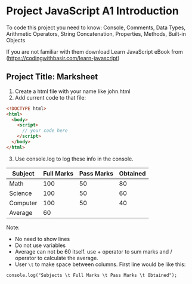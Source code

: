 # Project JavaScript A1 Introduction

To code this project you need to know:
Console, Comments, Data Types, Arithmetic Operators, String Concatenation, Properties, Methods, Built-in Objects

If you are not familiar with them download Learn JavaScript eBook from (https://codingwithbasir.com/learn-javascript)

## Project Title: Marksheet

1. Create a html file with your name like john.html
2. Add current code to that file:

```html
<!DOCTYPE html>
<html>
  <body>
    <script>
      // your code here
    </script>
  </body>
</html>
```

3. Use console.log to log these info in the console.

| Subject  | Full Marks | Pass Marks | Obtained |
| -------- | ---------- | ---------- | -------- |
| Math     | 100        | 50         | 80       |
| Science  | 100        | 50         | 60       |
| Computer | 100        | 50         | 40       |
| Average  | 60         |

Note:

- No need to show lines
- Do not use variables
- Average can not be 60 itself. use + operator to sum marks and / operator to calculate the average.
- User `\t` to make space between columns. First line would be like this:

```
console.log("Subjects \t Full Marks \t Pass Marks \t Obtained");
```
